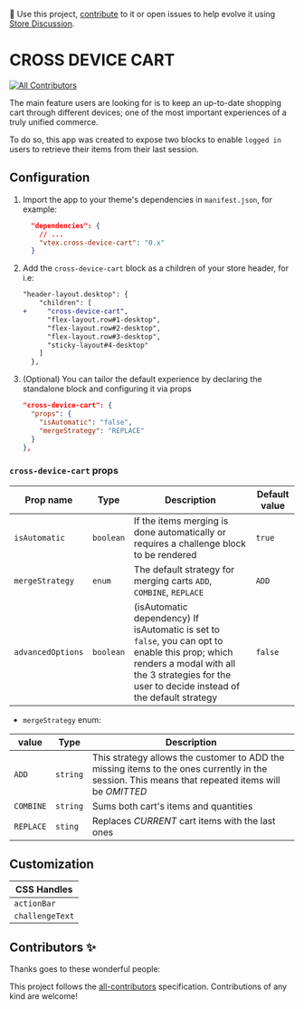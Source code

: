 📢 Use this project, [contribute](https://github.com/{OrganizationName}/{AppName}) to it or open issues to help evolve it using [Store Discussion](https://github.com/vtex-apps/store-discussion).

# CROSS DEVICE CART

<!-- DOCS-IGNORE:start -->
<!-- ALL-CONTRIBUTORS-BADGE:START - Do not remove or modify this section -->

[![All Contributors](https://img.shields.io/badge/all_contributors-0-orange.svg?style=flat-square)](#contributors-)

<!-- ALL-CONTRIBUTORS-BADGE:END -->
<!-- DOCS-IGNORE:end -->

The main feature users are looking for is to keep an up-to-date shopping cart through different devices; one of the most important experiences of a truly unified commerce.

To do so, this app was created to expose two blocks to enable `logged in` users to retrieve their items from their last session.

## Configuration

1. Import the app to your theme's dependencies in `manifest.json`, for example:

   ```json
     "dependencies": {
       // ...
       "vtex.cross-device-cart": "0.x"
     }
   ```

2. Add the `cross-device-cart` block as a children of your store header, for i.e:

   ```diff
   "header-layout.desktop": {
       "children": [
   +     "cross-device-cart",
         "flex-layout.row#1-desktop",
         "flex-layout.row#2-desktop",
         "flex-layout.row#3-desktop",
         "sticky-layout#4-desktop"
       ]
     },
   ```

3. (Optional) You can tailor the default experience by declaring the standalone block and configuring it via props

   ```json
   "cross-device-cart": {
     "props": {
       "isAutomatic": "false",
       "mergeStrategy": "REPLACE"
     }
   },
   ```

### `cross-device-cart` props

| Prop name         | Type      | Description                                                                                                                                                                                        | Default value |
| ----------------- | --------- | -------------------------------------------------------------------------------------------------------------------------------------------------------------------------------------------------- | ------------- |
| `isAutomatic`     | `boolean` | If the items merging is done automatically or requires a challenge block to be rendered                                                                                                            | `true`        |
| `mergeStrategy`   | `enum`    | The default strategy for merging carts `ADD`, `COMBINE`, `REPLACE`                                                                                                                                 | `ADD`         |
| `advancedOptions` | `boolean` | (isAutomatic dependency) If isAutomatic is set to `false`, you can opt to enable this prop; which renders a modal with all the 3 strategies for the user to decide instead of the default strategy | `false`       |

- `mergeStrategy` enum:

| value     | Type     | Description                                                                                                                                       |
| --------- | -------- | ------------------------------------------------------------------------------------------------------------------------------------------------- |
| `ADD`     | `string` | This strategy allows the customer to ADD the missing items to the ones currently in the session. This means that repeated items will be _OMITTED_ |
| `COMBINE` | `string` | Sums both cart's items and quantities                                                                                                             |
| `REPLACE` | `sting`  | Replaces _CURRENT_ cart items with the last ones                                                                                                  |

## Customization

| CSS Handles     |
| --------------- |
| `actionBar`     |
| `challengeText` |

<!-- DOCS-IGNORE:start -->

## Contributors ✨

Thanks goes to these wonderful people:

<!-- ALL-CONTRIBUTORS-LIST:START - Do not remove or modify this section -->
<!-- prettier-ignore-start -->
<!-- markdownlint-disable -->
<!-- markdownlint-enable -->
<!-- prettier-ignore-end -->

<!-- ALL-CONTRIBUTORS-LIST:END -->

This project follows the [all-contributors](https://github.com/all-contributors/all-contributors) specification. Contributions of any kind are welcome!

<!-- DOCS-IGNORE:end -->
